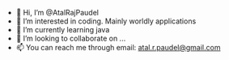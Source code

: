 - 👋 Hi, I’m @AtalRajPaudel
- 👀 I’m interested in coding. Mainly worldly applications
- 🌱 I’m currently learning java
- 💞️ I’m looking to collaborate on ...
- 📫 You can reach me through email: atal.r.paudel@gmail.com

<!---
AtalRajPaudel/AtalRajPaudel is a ✨ special ✨ repository because its `README.md` (this file) appears on your GitHub profile.
You can click the Preview link to take a look at your changes.
--->
